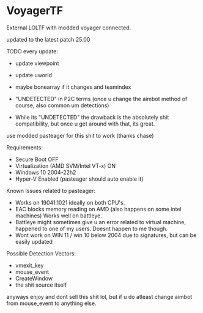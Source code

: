 # VoyagerTF

External LOLTF with modded voyager connected.

updated to the latest patch 25.00

TODO every update:

- update viewpoint
- update uworld
- maybe bonearray if it changes and teamindex

- "UNDETECTED" in P2C terms (once u change the aimbot method of course, also common um detections)
- While its "UNDETECTED" the drawback is the absolutely shit compatibility, but once u get around with that, its great.

use modded pasteager for this shit to work (thanks chase)

Requirements:

- Secure Boot OFF
- Virtualization (AMD SVM/Intel VT-x) ON
- Windows 10 2004-22h2
- Hyper-V Enabled (pasteager should auto enable it)

Known Issues related to pasteager:

- Works on 19041.1021 ideally on both CPU's.
- EAC blocks memory reading on AMD (also happens on some intel machines) Works well on battleye.
- Battleye might sometimes give u an error related to virtual machine, happened to one of my users. Doesnt happen to me though.
- Wont work on WIN 11 / win 10 below 2004 due to signatures, but can be easily updated


Possible Detection Vectors:

- vmexit_key
- mouse_event
- CreateWindow
- the shit source itself


anyways enjoy and dont sell this shit lol, but if u do atleast change aimbot from mouse_event to anything else.
